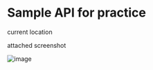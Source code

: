 # Sample API for practice

current location

attached screenshot

![image](https://user-images.githubusercontent.com/22174499/74965665-ab2edc00-543b-11ea-93b8-57e844b2c42d.png)

